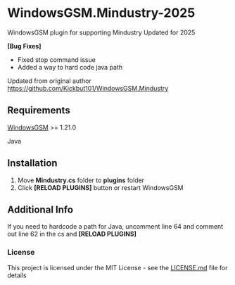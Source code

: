 # WindowsGSM.Mindustry-2025
WindowsGSM plugin for supporting Mindustry Updated for 2025

**[Bug Fixes]**
- Fixed stop command issue 
- Added a way to hard code java path


Updated from original author https://github.com/Kickbut101/WindowsGSM.Mindustry

## Requirements
[WindowsGSM](https://github.com/WindowsGSM/WindowsGSM) >= 1.21.0

Java

## Installation
1. Move **Mindustry.cs** folder to **plugins** folder
2. Click **[RELOAD PLUGINS]** button or restart WindowsGSM

## Additional Info
If you need to hardcode a path for Java, uncomment line 64 and comment out line 62 in the cs and **[RELOAD PLUGINS]**


### License
This project is licensed under the MIT License - see the [LICENSE.md](https://github.com/BattlefieldDuck/WindowsGSM.ARMA3/blob/master/LICENSE) file for details
